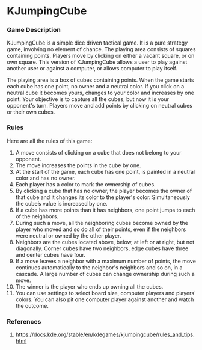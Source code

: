 KJumpingCube
============

### Game Description
   KJumpingCube is a simple dice driven tactical game. It is a pure strategy game, involving no element of chance. The playing area consists of squares containing points. Players move by clicking on either a vacant square, or on own square. This version of KJumpingCube allows a user to play against another user or against a computer, or allows computer to play itself.

   The playing area is a box of cubes containing points. When the game starts each cube has one point, no owner and a neutral color. If you click on a neutral cube it becomes yours, changes to your color and increases by one point. Your objective is to capture all the cubes, but now it is your opponent's turn. Players move and add points by clicking on neutral cubes or their own cubes.

### Rules

Here are all the rules of this game:

1. A move consists of clicking on a cube that does not belong to your opponent.
2. The move increases the points in the cube by one.
3. At the start of the game, each cube has one point, is painted in a neutral color and has no owner.
4. Each player has a color to mark the ownership of cubes.
5. By clicking a cube that has no owner, the player becomes the owner of that cube and it changes its color to the player's color. Simultaneously the cube’s value is increased by one.
6. If a cube has more points than it has neighbors, one point jumps to each of the neighbors.
7. During such a move, all the neighboring cubes become owned by the player who moved and so do all of their points, even if the neighbors were neutral or owned by the other player.
8. Neighbors are the cubes located above, below, at left or at right, but not diagonally. Corner cubes have two neighbors, edge cubes have three and center cubes have four.
9. If a move leaves a neighbor with a maximum number of points, the move continues automatically to the neighbor's neighbors and so on, in a cascade. A large number of cubes can change ownership during such a move.
10. The winner is the player who ends up owning all the cubes.
11. You can use settings to select board size, computer players and players' colors. You can also pit one computer player against another and watch the outcome.

### References
1. https://docs.kde.org/stable/en/kdegames/kjumpingcube/rules_and_tips.html
